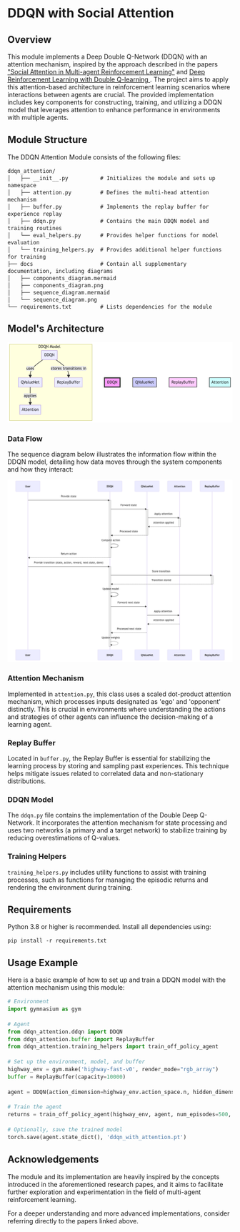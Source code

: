 # DDQN with Social Attention

## Overview

This module implements a Deep Double Q-Network (DDQN) with an attention mechanism, inspired by the approach described in the papers ["Social Attention in Multi-agent Reinforcement Learning"](https://arxiv.org/pdf/1911.12250) and [Deep Reinforcement Learning with Double Q-learning
](https://arxiv.org/abs/1509.06461). The project aims to apply this attention-based architecture in reinforcement learning scenarios where interactions between agents are crucial. The provided implementation includes key components for constructing, training, and utilizing a DDQN model that leverages attention to enhance performance in environments with multiple agents.

## Module Structure

The DDQN Attention Module consists of the following files:

```
ddqn_attention/
│   ├── __init__.py          # Initializes the module and sets up namespace
│   ├── attention.py         # Defines the multi-head attention mechanism
│   ├── buffer.py            # Implements the replay buffer for experience replay
│   ├── ddqn.py              # Contains the main DDQN model and training routines
│   └── eval_helpers.py      # Provides helper functions for model evaluation
│   └── training_helpers.py  # Provides additional helper functions for training
├── docs                     # Contain all supplementary documentation, including diagrams
│   ├── components_diagram.mermaid
│   ├── components_diagram.png
│   ├── sequence_diagram.mermaid
│   └── sequence_diagram.png
└── requirements.txt         # Lists dependencies for the module
```

## Model's Architecture

<img src="./docs/components_diagram.png" />

### Data Flow

The sequence diagram below illustrates the information flow within the DDQN model, detailing how data moves through the system components and how they interact:

<img src="./docs/sequence_diagram.png" />

### Attention Mechanism

Implemented in `attention.py`, this class uses a scaled dot-product attention mechanism, which processes inputs designated as 'ego' and 'opponent' distinctly. This is crucial in environments where understanding the actions and strategies of other agents can influence the decision-making of a learning agent.

### Replay Buffer

Located in `buffer.py`, the Replay Buffer is essential for stabilizing the learning process by storing and sampling past experiences. This technique helps mitigate issues related to correlated data and non-stationary distributions.

### DDQN Model

The `ddqn.py` file contains the implementation of the Double Deep Q-Network. It incorporates the attention mechanism for state processing and uses two networks (a primary and a target network) to stabilize training by reducing overestimations of Q-values.

### Training Helpers

`training_helpers.py` includes utility functions to assist with training processes, such as functions for managing the episodic returns and rendering the environment during training.

## Requirements

Python 3.8 or higher is recommended. Install all dependencies using:

```
pip install -r requirements.txt
```

## Usage Example

Here is a basic example of how to set up and train a DDQN model with the attention mechanism using this module:

```python
# Environment
import gymnasium as gym

# Agent
from ddqn_attention.ddqn import DDQN
from ddqn_attention.buffer import ReplayBuffer
from ddqn_attention.training_helpers import train_off_policy_agent

# Set up the environment, model, and buffer
highway_env = gym.make('highway-fast-v0', render_mode="rgb_array")
buffer = ReplayBuffer(capacity=10000)

agent = DDQN(action_dimension=highway_env.action_space.n, hidden_dimension=[256, 256], device="cuda|cpu")

# Train the agent
returns = train_off_policy_agent(highway_env, agent, num_episodes=500, replay_buffer=buffer, minimal_size=1000, batch_size=64)

# Optionally, save the trained model
torch.save(agent.state_dict(), 'ddqn_with_attention.pt')
```

## Acknowledgements

The module and its implementation are heavily inspired by the concepts introduced in the aforementioned research papes, and it aims to facilitate further exploration and experimentation in the field of multi-agent reinforcement learning.

For a deeper understanding and more advanced implementations, consider referring directly to the papers linked above.